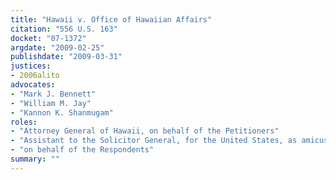 ```yaml
---
title: "Hawaii v. Office of Hawaiian Affairs"
citation: "556 U.S. 163"
docket: "07-1372"
argdate: "2009-02-25"
publishdate: "2009-03-31"
justices:
- 2006alito
advocates:
- "Mark J. Bennett"
- "William M. Jay"
- "Kannon K. Shanmugam"
roles:
- "Attorney General of Hawaii, on behalf of the Petitioners"
- "Assistant to the Solicitor General, for the United States, as amicus curiae, supporting the Petitioners"
- "on behalf of the Respondents"
summary: ""
---
```


